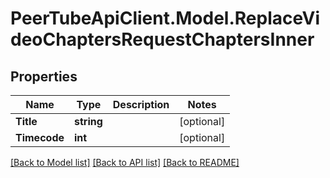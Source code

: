 # PeerTubeApiClient.Model.ReplaceVideoChaptersRequestChaptersInner

## Properties

Name | Type | Description | Notes
------------ | ------------- | ------------- | -------------
**Title** | **string** |  | [optional] 
**Timecode** | **int** |  | [optional] 

[[Back to Model list]](../README.md#documentation-for-models) [[Back to API list]](../README.md#documentation-for-api-endpoints) [[Back to README]](../README.md)

